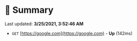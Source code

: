 # 📖 Summary
Last updated: **3/25/2021, 3:52:46 AM**

- `GET` [https://google.com](https://google.com) - **Up** (142ms)

